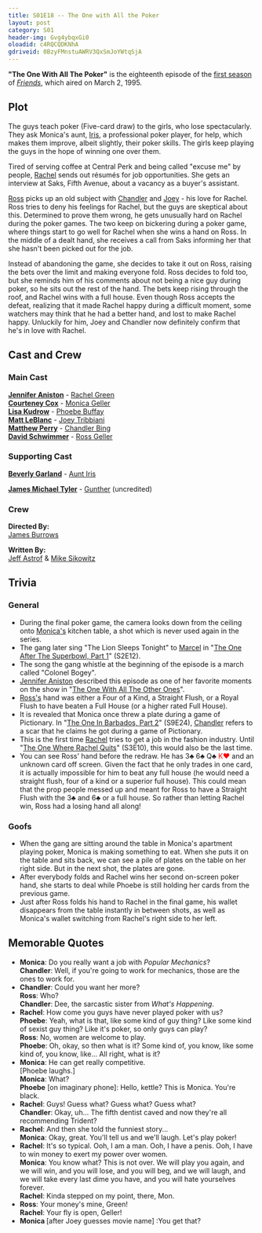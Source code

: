 ```yaml
---
title: S01E18 -- The One with All the Poker
layout: post
category: S01
header-img: Gvg4ybqxGi0
oloadid: c4RQCQDKNhA
gdriveid: 0BzyFMnstuAWRV3QxSmJoYWtqSjA
---
```


<!--more--> 
<p><b>"The One With All The Poker"</b> is the eighteenth episode of the <a href="/wiki/First_season" title="First season" class="mw-redirect">first season</a> of <i><a href="/wiki/Friends" title="Friends">Friends</a></i>, which aired on March 2, 1995.
</p>
<h2><span class="mw-headline" id="Plot">Plot</span></h2>
<p>The guys teach poker (Five-card draw) to the girls, who lose spectacularly. They ask Monica's aunt, <a href="/wiki/Aunt_Iris" title="Aunt Iris">Iris</a>, a professional poker player, for help, which makes them improve, albeit slightly, their poker skills. The girls keep playing the guys in the hope of winning one over them.
</p><p>Tired of serving coffee at Central Perk and being called "excuse me" by people, <a href="/wiki/Rachel" title="Rachel" class="mw-redirect">Rachel</a> sends out résumés for job opportunities. She gets an interview at Saks, Fifth Avenue, about a vacancy as a buyer's assistant.
</p><p><a href="/wiki/Ross" title="Ross" class="mw-redirect">Ross</a> picks up an old subject with <a href="/wiki/Chandler" title="Chandler" class="mw-redirect">Chandler</a> and <a href="/wiki/Joey" title="Joey" class="mw-redirect">Joey</a> - his love for Rachel. Ross tries to deny his feelings for Rachel, but the guys are skeptical about this. Determined to prove them wrong, he gets unusually hard on Rachel during the poker games. The two keep on bickering during a poker game, where things start to go well for Rachel when she wins a hand on Ross. In the middle of a dealt hand, she receives a call from Saks informing her that she hasn't been picked out for the job.
</p><p>Instead of abandoning the game, she decides to take it out on Ross, raising the bets over the limit and making everyone fold. Ross decides to fold too, but she reminds him of his comments about not being a nice guy during poker, so he sits out the rest of the hand. The bets keep rising through the roof, and Rachel wins with a full house. Even though Ross accepts the defeat, realizing that it made Rachel happy during a difficult moment, some watchers may think that he had a better hand, and lost to make Rachel happy. Unluckily for him, Joey and Chandler now definitely confirm that he's in love with Rachel.
</p>
<h2><span class="mw-headline" id="Cast_and_Crew">Cast and Crew</span></h2>
<h3><span class="mw-headline" id="Main_Cast">Main Cast</span></h3>
<p><b><a href="/wiki/Jennifer_Aniston" title="Jennifer Aniston">Jennifer Aniston</a></b> - <a href="/wiki/Rachel_Green" title="Rachel Green">Rachel Green</a><br />
<b><a href="/wiki/Courteney_Cox" title="Courteney Cox">Courteney Cox</a></b> - <a href="/wiki/Monica_Geller" title="Monica Geller" class="mw-redirect">Monica Geller</a><br />
<b><a href="/wiki/Lisa_Kudrow" title="Lisa Kudrow">Lisa Kudrow</a></b> - <a href="/wiki/Phoebe_Buffay" title="Phoebe Buffay">Phoebe Buffay</a><br />
<b><a href="/wiki/Matt_LeBlanc" title="Matt LeBlanc">Matt LeBlanc</a></b> - <a href="/wiki/Joey_Tribbiani" title="Joey Tribbiani" class="mw-redirect">Joey Tribbiani</a><br />
<b><a href="/wiki/Matthew_Perry" title="Matthew Perry">Matthew Perry</a></b> - <a href="/wiki/Chandler_Bing" title="Chandler Bing">Chandler Bing</a><br />
<b><a href="/wiki/David_Schwimmer" title="David Schwimmer">David Schwimmer</a></b> - <a href="/wiki/Ross_Geller" title="Ross Geller">Ross Geller</a><br />
</p>
<h3><span class="mw-headline" id="Supporting_Cast">Supporting Cast</span></h3>
<p><b><a href="/wiki/Beverly_Garland?action=edit&amp;redlink=1" class="new" title="Beverly Garland (page does not exist)">Beverly Garland</a></b> - <a href="/wiki/Aunt_Iris" title="Aunt Iris">Aunt Iris</a>
</p><p><b><a href="/wiki/James_Michael_Tyler" title="James Michael Tyler">James Michael Tyler</a></b> - <a href="/wiki/Gunther" title="Gunther">Gunther</a> (uncredited)<br />
</p>
<h3><span class="mw-headline" id="Crew">Crew</span></h3>
<p><b>Directed By:</b><br /> 
<a href="/wiki/James_Burrows" title="James Burrows">James Burrows</a><br />
</p><p><b>Written By:</b><br /> 
<a href="/wiki/Jeff_Astrof" title="Jeff Astrof">Jeff Astrof</a> &amp; <a href="/wiki/Mike_Sikowitz" title="Mike Sikowitz">Mike Sikowitz</a><br />
</p>
<h2><span class="mw-headline" id="Trivia">Trivia</span></h2>
<h3><span class="mw-headline" id="General">General</span></h3>
<ul><li>During the final poker game, the camera looks down from the ceiling onto <a href="/wiki/Monica" title="Monica" class="mw-redirect">Monica's</a> kitchen table, a shot which is never used again in the series.
</li><li>The gang later sing "The Lion Sleeps Tonight" to <a href="/wiki/Marcel" title="Marcel">Marcel</a> in "<a href="/wiki/The_One_After_The_Superbowl,_Part_1" title="The One After The Superbowl, Part 1">The One After The Superbowl, Part 1</a>" (S2E12).
</li><li>The song the gang whistle at the beginning of the episode is a march called "Colonel Bogey".
</li><li><a href="/wiki/Jennifer_Aniston" title="Jennifer Aniston">Jennifer Aniston</a> described this episode as one of her favorite moments on the show in "<a href="/wiki/The_One_With_All_The_Other_Ones" title="The One With All The Other Ones">The One With All The Other Ones</a>".
</li><li><a href="/wiki/Ross" title="Ross" class="mw-redirect">Ross's</a> hand was either a Four of a Kind, a Straight Flush, or a Royal Flush to have beaten a Full House (or a higher rated Full House).
</li><li>It is revealed that Monica once threw a plate during a game of Pictionary. <span style="font-size:14px;">In "</span><a href="/wiki/The_One_In_Barbados,_Part_2" title="The One In Barbados, Part 2">The One In Barbados, Part 2</a><span style="font-size:14px;">" (S9E24), <a href="/wiki/Chandler" title="Chandler" class="mw-redirect">Chandler</a> refers to a scar that he claims he got during a game of Pictionary.</span>
</li><li>This is the first time <a href="/wiki/Rachel" title="Rachel" class="mw-redirect">Rachel</a> tries to get a job in the fashion industry. Until "<a href="/wiki/The_One_Where_Rachel_Quits" title="The One Where Rachel Quits">The One Where Rachel Quits</a>" (S3E10), this would also be the last time.
</li><li>You can see Ross' hand before the redraw. He has 3♣ 6♣ Q♣ <span style="color:red">K♥</span> and an unknown card off screen. Given the fact that he only trades in one card, it is actually impossible for him to beat any full house (he would need a straight flush, four of a kind or a superior full house). This could mean that the prop people messed up and meant for Ross to have a Straight Flush with the 3♣ and 6♣ or a full house. So rather than letting Rachel win, Ross had a losing hand all along!
</li></ul>
<h3><span class="mw-headline" id="Goofs">Goofs</span></h3>
<ul><li>When the gang are sitting around the table in Monica's apartment playing poker, Monica is making something to eat. When she puts it on the table and sits back, we can see a pile of plates on the table on her right side. But in the next shot, the plates are gone.
</li><li>After everybody folds and Rachel wins her second on-screen poker hand, she starts to deal while Phoebe is still holding her cards from the previous game.
</li><li>Just after Ross folds his hand to Rachel in the final game, his wallet disappears from the table instantly in between shots, as well as Monica's wallet switching from Rachel's right side to her left.
</li></ul>
<h2><span class="mw-headline" id="Memorable_Quotes">Memorable Quotes</span></h2>
<ul><li><b>Monica</b>: Do you really want a job with <i>Popular Mechanics</i>?<br /><b>Chandler</b>: Well, if you're going to work for mechanics, those are the ones to work for.
</li><li><b>Chandler</b>: Could you want her more?<br /><b>Ross</b>: Who?<br /><b>Chandler</b>: Dee, the sarcastic sister from <i>What's Happening</i>.
</li><li><b>Rachel</b>: How come you guys have never played poker with us?<br /><b>Phoebe</b>: Yeah, what is that, like some kind of guy thing? Like some kind of sexist guy thing? Like it's poker, so only guys can play?<br /><b>Ross</b>: No, women are welcome to play.<br /><b>Phoebe</b>: Oh, okay, so then what is it? Some kind of, you know, like some kind of, you know, like... All right, what is it?
</li><li> <b>Monica</b>: He can get really competitive.<br />[Phoebe laughs.]<br /><b>Monica</b>: What?<br /><b>Phoebe</b> [on imaginary phone]: Hello, kettle? This is Monica. You're black.
</li><li><b>Rachel</b>: Guys! Guess what? Guess what? Guess what?<br /><b>Chandler</b>: Okay, uh... The fifth dentist caved and now they're all recommending Trident?
</li><li><b>Rachel</b>: And then she told the funniest story...<br /><b>Monica</b>: Okay, great. You'll tell us and we'll laugh. Let's play poker!
</li><li><b>Rachel</b>: It's so typical. Ooh, I am a man. Ooh, I have a penis. Ooh, I have to win money to exert my power over women.<br /><b>Monica</b>: You know what? This is not over. We will play you again, and we will win, and you will lose, and you will beg, and we will laugh, and we will take every last dime you have, and you will hate yourselves forever.<br /><b>Rachel</b>: Kinda stepped on my point, there, Mon.
</li><li><b>Ross</b>: Your money's mine, Green!<br /><b>Rachel</b>: Your fly is open, Geller!
</li><li><b>Monica </b>[after Joey guesses movie name]&#160;:You get that?
</li></ul>
